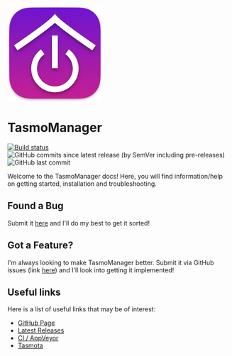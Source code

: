 ![TasmoManager App Icon](assets/icon.png)
# TasmoManager

[![Build status](https://ci.appveyor.com/api/projects/status/cr51v0y2shticljs?svg=true)](https://ci.appveyor.com/project/tom-23/tasmomanager)
![GitHub commits since latest release (by SemVer including pre-releases)](https://img.shields.io/github/commits-since/tom-23/tasmomanager/latest?include_prereleases)
![GitHub last commit](https://img.shields.io/github/last-commit/tom-23/tasmomanager)

Welcome to the TasmoManager docs! Here, you will find information/help on getting started, installation and troubleshooting.

## Found a Bug

Submit it [here](https://github.com/tom-23/TasmoManager/issues) and I'll do my best to get it sorted!

## Got a Feature?

I'm always looking to make TasmoManager better. Submit it via GitHub issues (link [here](https://github.com/tom-23/TasmoManager/issues)) and I'll look into getting it implemented!

## Useful links

Here is a list of useful links that may be of interest:

- [GitHub Page](https://github.com/tom-23/TasmoManager)
- [Latest Releases](https://github.com/tom-23/TasmoManager/releases)
- [CI / AppVeyor](https://ci.appveyor.com/project/tom-23/tasmomanager)
- [Tasmota](https://github.com/arendst/Tasmota)